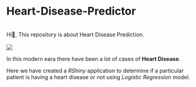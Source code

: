 # Heart-Disease-Predictor
<br>
Hi👋,
This repository is about Heart Disease Prediction. 
<br>
<br>
<img src="https://media.istockphoto.com/id/1141069357/video/digital-heart-beating-animation-futuristic-heartbeat-seamless-loop-4k-technology-concept-with.jpg?s=640x640&k=20&c=lY-ZfR9Ms0vQrkG6PBDNneO3Tr9gXDALtggDiHqpDiY=" >
<br>

In this modern eara there have been a lot of cases of **Heart Disease**. 

Here we have created a *RShiny* application to determine if a particular patient is having a heart disease or not using *Logistic Regression* model.